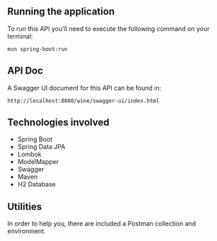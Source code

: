 ## Running the application

To run this API you'll need to execute the following command on your terminal:

    mvn spring-boot:run

## API Doc

A Swagger UI document for this API can be found in:

    http://localhost:8080/wine/swagger-ui/index.html

## Technologies involved

- Spring Boot
- Spring Data JPA
- Lombok
- ModelMapper
- Swagger
- Maven
- H2 Database

## Utilities

In order to help you, there are included a Postman collection and environment.
